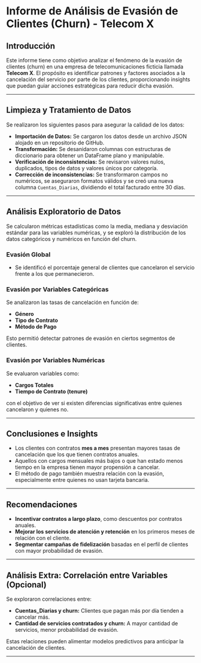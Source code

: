 
# Informe de Análisis de Evasión de Clientes (Churn) - Telecom X

## Introducción

Este informe tiene como objetivo analizar el fenómeno de la evasión de clientes (churn) en una empresa de telecomunicaciones ficticia llamada **Telecom X**. El propósito es identificar patrones y factores asociados a la cancelación del servicio por parte de los clientes, proporcionando insights que puedan guiar acciones estratégicas para reducir dicha evasión.

---

## Limpieza y Tratamiento de Datos

Se realizaron los siguientes pasos para asegurar la calidad de los datos:

- **Importación de Datos:** Se cargaron los datos desde un archivo JSON alojado en un repositorio de GitHub.
- **Transformación:** Se desanidaron columnas con estructuras de diccionario para obtener un DataFrame plano y manipulable.
- **Verificación de inconsistencias:** Se revisaron valores nulos, duplicados, tipos de datos y valores únicos por categoría.
- **Corrección de inconsistencias:** Se transformaron campos no numéricos, se aseguraron formatos válidos y se creó una nueva columna `Cuentas_Diarias`, dividiendo el total facturado entre 30 días.

---

## Análisis Exploratorio de Datos

Se calcularon métricas estadísticas como la media, mediana y desviación estándar para las variables numéricas, y se exploró la distribución de los datos categóricos y numéricos en función del churn.

### Evasión Global

- Se identificó el porcentaje general de clientes que cancelaron el servicio frente a los que permanecieron.

### Evasión por Variables Categóricas

Se analizaron las tasas de cancelación en función de:

- **Género**
- **Tipo de Contrato**
- **Método de Pago**

Esto permitió detectar patrones de evasión en ciertos segmentos de clientes.

### Evasión por Variables Numéricas

Se evaluaron variables como:

- **Cargos Totales**
- **Tiempo de Contrato (tenure)**

con el objetivo de ver si existen diferencias significativas entre quienes cancelaron y quienes no.

---

## Conclusiones e Insights

- Los clientes con contratos **mes a mes** presentan mayores tasas de cancelación que los que tienen contratos anuales.
- Aquellos con cargos mensuales más bajos o que han estado menos tiempo en la empresa tienen mayor propensión a cancelar.
- El método de pago también muestra relación con la evasión, especialmente entre quienes no usan tarjeta bancaria.

---

## Recomendaciones

- **Incentivar contratos a largo plazo**, como descuentos por contratos anuales.
- **Mejorar los servicios de atención y retención** en los primeros meses de relación con el cliente.
- **Segmentar campañas de fidelización** basadas en el perfil de clientes con mayor probabilidad de evasión.

---

## Análisis Extra: Correlación entre Variables (Opcional)

Se exploraron correlaciones entre:

- **Cuentas_Diarias y churn:** Clientes que pagan más por día tienden a cancelar más.
- **Cantidad de servicios contratados y churn:** A mayor cantidad de servicios, menor probabilidad de evasión.

Estas relaciones pueden alimentar modelos predictivos para anticipar la cancelación de clientes.

---
